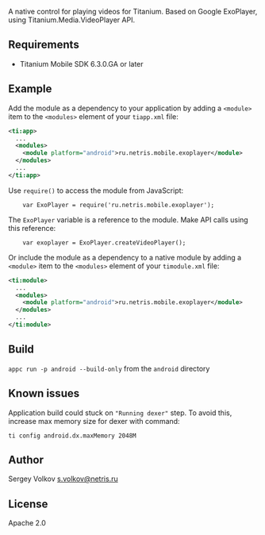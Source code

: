 A native control for playing videos for Titanium. Based on Google ExoPlayer, using Titanium.Media.VideoPlayer API.

Requirements
---------------
- Titanium Mobile SDK 6.3.0.GA or later

Example
---------------
Add the module as a dependency to your application by adding a `<module>` item to the `<modules>` element of your `tiapp.xml` file:
```XML
<ti:app>
  ...
  <modules>
    <module platform="android">ru.netris.mobile.exoplayer</module>
  </modules>
  ...
</ti:app>
```

Use `require()` to access the module from JavaScript:
```JS
    var ExoPlayer = require('ru.netris.mobile.exoplayer');
```

The `ExoPlayer` variable is a reference to the module. Make API calls using this reference:
```JS
    var exoplayer = ExoPlayer.createVideoPlayer();
```

Or include the module as a dependency to a native module by adding a `<module>` item to the `<modules>` element of your `timodule.xml` file:
```XML
<ti:module>
  ...
  <modules>
    <module platform="android">ru.netris.mobile.exoplayer</module>
  </modules>
  ...
</ti:module>
```

Build
---------------
`appc run -p android --build-only` from the `android` directory

Known issues
------------
Application build could stuck on `"Running dexer"` step. To avoid this, increase max memory size for dexer with command:

```ti config android.dx.maxMemory 2048M```

Author
---------------
Sergey Volkov <s.volkov@netris.ru>

License
---------------
Apache 2.0
